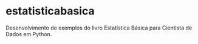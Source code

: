 # estatisticabasica
Desenvolvimento de exemplos do livro Estatística Básica para Cientista de Dados em Python.
